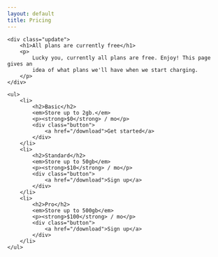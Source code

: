 ```yaml
---
layout: default
title: Pricing
---
```


<div class="pricing">
    <!--<h1>Choose a Turtl plan</h1>-->

    <div class="update">
        <h1>All plans are currently free</h1>
        <p>
            Lucky you, currently all plans are free. Enjoy! This page gives an
            idea of what plans we'll have when we start charging.
        </p>
    </div>

    <ul>
        <li>
            <h2>Basic</h2>
            <em>Store up to 2gb.</em>
            <p><strong>$0</strong> / mo</p>
            <div class="button">
                <a href="/download">Get started</a>
            </div>
        </li>
        <li>
            <h2>Standard</h2>
            <em>Store up to 50gb</em>
            <p><strong>$10</strong> / mo</p>
            <div class="button">
                <a href="/download">Sign up</a>
            </div>
        </li>
        <li>
            <h2>Pro</h2>
            <em>Store up to 500gb</em>
            <p><strong>$100</strong> / mo</p>
            <div class="button">
                <a href="/download">Sign up</a>
            </div>
        </li>
    </ul>
</div>


